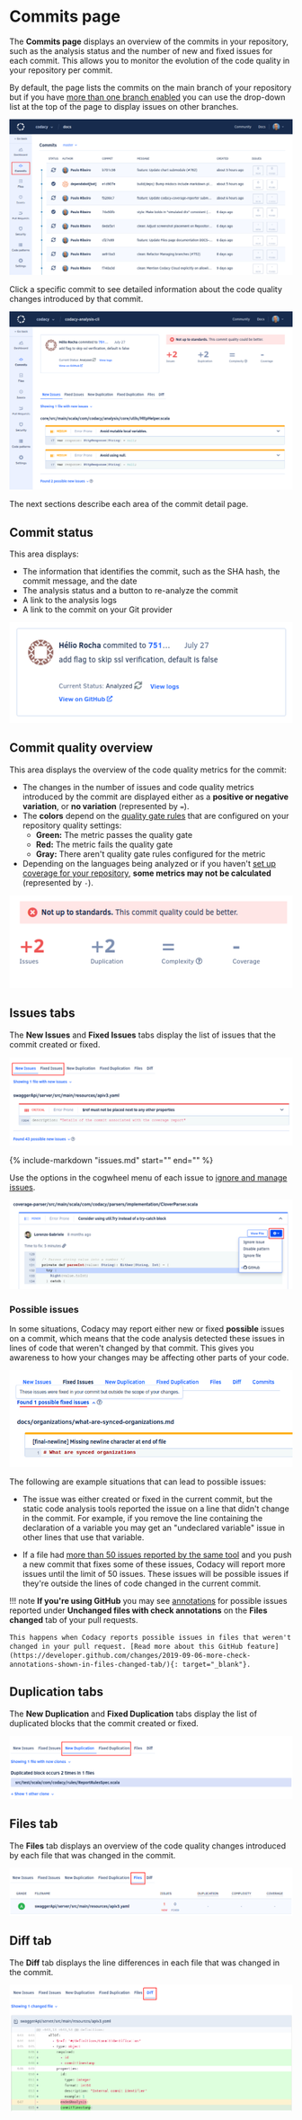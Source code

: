 # Commits page

The **Commits page** displays an overview of the commits in your repository, such as the analysis status and the number of new and fixed issues for each commit. This allows you to monitor the evolution of the code quality in your repository per commit.

By default, the page lists the commits on the main branch of your repository but if you have [more than one branch enabled](../repositories-configure/managing-branches.md) you can use the drop-down list at the top of the page to display issues on other branches.

![Commits page](images/commits.png)

Click a specific commit to see detailed information about the code quality changes introduced by that commit.

![Commit detail](images/commits-detail.png)

The next sections describe each area of the commit detail page.

## Commit status

This area displays:

-   The information that identifies the commit, such as the SHA hash, the commit message, and the date
-   The analysis status and a button to re-analyze the commit
-   A link to the analysis logs
-   A link to the commit on your Git provider

![Commit status](images/commits-detail-status.png)

## Commit quality overview

This area displays the overview of the code quality metrics for the commit:

-   The changes in the number of issues and code quality metrics introduced by the commit are displayed either as a **positive or negative variation**, or **no variation** (represented by `=`).
-   The **colors** depend on the [quality gate rules](../repositories-configure/adjusting-quality-settings.md) that are configured on your repository quality settings:
    -   **Green:** The metric passes the quality gate
    -   **Red:** The metric fails the quality gate
    -   **Gray:** There aren't quality gate rules configured for the metric
-   Depending on the languages being analyzed or if you haven't [set up coverage for your repository](../coverage-reporter/index.md), **some metrics may not be calculated** (represented by `-`).

![Commit quality overview](images/commits-detail-quality-overview.png)

## Issues tabs

The **New Issues** and **Fixed Issues** tabs display the list of issues that the commit created or fixed.

![New Issues and Fixed Issues tabs](images/commits-tab-issues.png)

{%
    include-markdown "issues.md"
    start="<!--issue-detail-start-->"
    end="<!--issue-detail-end-->"
%}

Use the options in the cogwheel menu of each issue to [ignore and manage issues](issues.md#ignoring-and-managing-issues).

![Expanded issue view](images/issues-menu.png)<!--TODO Add a screenshot that includes the full issue details, so it shows the tool name at the bottom-->

### Possible issues

In some situations, Codacy may report either new or fixed **possible** issues on a commit, which means that the code analysis detected these issues in lines of code that weren't changed by that commit. This gives you awareness to how your changes may be affecting other parts of your code.

![Possible fixed issue on a commit](images/commits-possible-issues.png)<!--TODO Review screenshot for Commits page-->

The following are example situations that can lead to possible issues:

-   The issue was either created or fixed in the current commit, but the static code analysis tools reported the issue on a line that didn't change in the commit. For example, if you remove the line containing the declaration of a variable you may get an "undeclared variable" issue in other lines that use that variable.

-   If a file had [more than 50 issues reported by the same tool](../faq/code-analysis/does-codacy-place-limits-on-the-code-analysis.md) and you push a new commit that fixes some of these issues, Codacy will report more issues until the limit of 50 issues. These issues will be possible issues if they're outside the lines of code changed in the current commit.

!!! note
    **If you're using GitHub** you may see [annotations](../repositories-configure/integrations/github-integration.md#annotations)  for possible issues reported under **Unchanged files with check annotations** on the **Files changed** tab of your pull requests.

    This happens when Codacy reports possible issues in files that weren't changed in your pull request. [Read more about this GitHub feature](https://developer.github.com/changes/2019-09-06-more-check-annotations-shown-in-files-changed-tab/){: target="_blank"}.

## Duplication tabs

The **New Duplication** and **Fixed Duplication** tabs display the list of duplicated blocks that the commit created or fixed.

![New Duplication and Fixed Duplication tabs](images/commits-tab-duplication.png)

## Files tab

The **Files** tab displays an overview of the code quality changes introduced by each file that was changed in the commit.

![Files tab](images/commits-tab-files.png)

## Diff tab

The **Diff** tab displays the line differences in each file that was changed in the commit.

![Diff tab](images/commits-tab-diff.png)
